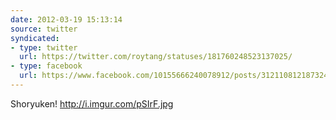 ```yaml
---
date: 2012-03-19 15:13:14
source: twitter
syndicated:
- type: twitter
  url: https://twitter.com/roytang/statuses/181760248523137025/
- type: facebook
  url: https://www.facebook.com/10155666240078912/posts/312110812187324
---
```


Shoryuken! http://i.imgur.com/pSIrF.jpg
